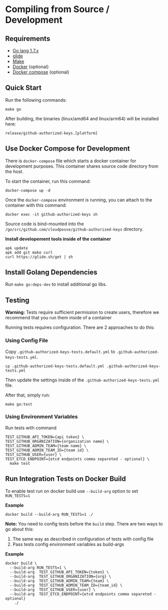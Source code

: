 # Compiling from Source / Development

## Requirements

  * [Go lang 1.7.x](https://golang.org/)
  * [glide](https://github.com/Masterminds/glide)
  * [Make](https://en.wikipedia.org/wiki/Make_(software))
  * [Docker](https://docs.docker.com/engine/installation) (optional)
  * [Docker compose](https://docs.docker.com/compose/install/) (optional)


## Quick Start

Run the following commands:
```
make go
```

After building, the binaries (linux/amd64 and linux/arm64) will be installed here:
```
release/github-authorized-keys.[platform]
```


## Use Docker Compose for Development

There is `docker-compose` file which starts a docker container for development purposes. This container shares source code directory from the host.

To start the container, run this command:

```
docker-compose up -d
```

Once the `docker-compose` environment is running, you can attach to the container with this command:

```
docker exec -it github-authorized-keys sh
```

Source code is bind-mounted into the `/go/src/github.com/cloudposse/github-authorized-keys` directory.

**Install developement tools inside of the container**

```
apk update
apk add git make curl
curl https://glide.sh/get | sh
```

## Install Golang Dependencies

Run `make go:deps-dev` to install additional go libs.

## Testing

**Warning:** Tests require sufficient permission to create users, therefore we recommend that you run them inside of a container

Running tests requires configuration. There are 2 approaches to do this:

### Using Config File

Copy `.github-authorized-keys-tests.default.yml` to `.github-authorized-keys-tests.yml`.

```
cp .github-authorized-keys-tests.default.yml .github-authorized-keys-tests.yml
```

Then update the settings inside of the `.github-authorized-keys-tests.yml` file.

After that, simply run:

```
make go:test
```

### Using Environment Variables

Run tests with command


```
TEST_GITHUB_API_TOKEN={api token} \
TEST_GITHUB_ORGANIZATION={organization name} \
TEST_GITHUB_ADMIN_TEAM={team name} \
TEST_GITHUB_ADMIN_TEAM_ID={team id} \
TEST_GITHUB_USER={user} \
TEST_ETCD_ENDPOINT={etcd endpoints comma separeted - optional} \
  make test
```


## Run Integration Tests on Docker Build

To enable test run on docker build use `--build-arg` option to set `RUN_TESTS=1`

**Example**

```
docker build --build-arg RUN_TESTS=1 ./
```

**Note:** You need to config tests before the `build` step. There are two ways to go about this:

1. The same way as described in configuration of tests with config file
2. Pass tests config environment variables as build-args

**Example**

```
docker build \
  --build-arg RUN_TESTS=1 \
  --build-arg  TEST_GITHUB_API_TOKEN={token} \
  --build-arg  TEST_GITHUB_ORGANIZATION={org} \
  --build-arg  TEST_GITHUB_ADMIN_TEAM={team} \
  --build-arg  TEST_GITHUB_ADMIN_TEAM_ID={team_id} \
  --build-arg  TEST_GITHUB_USER={user} \
  --build-arg  TEST_ETCD_ENDPOINT={etcd endpoints comma separeted - optional}
    ./
```
